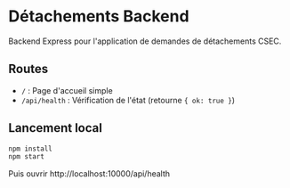 # Détachements Backend

Backend Express pour l'application de demandes de détachements CSEC.

## Routes

- `/` : Page d'accueil simple
- `/api/health` : Vérification de l'état (retourne `{ ok: true }`)

## Lancement local

```bash
npm install
npm start
```

Puis ouvrir http://localhost:10000/api/health
